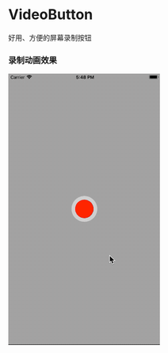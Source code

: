 # VideoButton
好用、方便的屏幕录制按钮

### 录制动画效果

<img src="https://github.com/LSPBoy/VideoButton/blob/master/Images/image.gif" />
